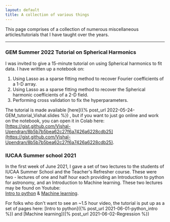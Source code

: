 ```yaml
---
layout: default
title: A collection of various things
---
```


This page comprises of a collection of numerous miscellaneous articles/tutorials that I have taught over the years. 

* * *

### GEM Summer 2022 Tutorial on Spherical Harmonics

I was invited to give a 15-minute tutorial on using Spherical harmonics to fit data. I have written up a notebook on:
1. Using Lasso as a sparse fitting method to recover Fourier coefficients of a 1-D array.
2. Using Lasso as a sparse fitting method to recover the Spherical harmonic coefficients of a 2-D field.
3. Performing cross validation to fix the hyperparameters.

The tutorial is made available [here]({% post_url 2022-05-24-GEM_tutorial_Vishal.slides %})  , but if you want to just go online and work on the notebook, you can open it in Colab here: [https://gist.github.com/Vishal-Upendran/8b5b7b5bea62c27f6a7426a6228cdb25](https://gist.github.com/Vishal-Upendran/8b5b7b5bea62c27f6a7426a6228cdb25). 

### IUCAA Summer school 2021

In the first week of June 2021, I gave a set of two lectures to the students of IUCAA Summer School and the Teacher's Refresher course. These were two - lectures of one and half hour each providing an Introduction to python for astronomy, and an Introduction to Machine learning. These two lectures may be found on Youtube:<br>
[Intro to python](https://www.youtube.com/watch?v=lBQMu6qb60U&t=4174s) & [Machine learning](https://www.youtube.com/watch?v=ELztHo6qtjw). 

For folks who don't want to see an ~1.5 hour video, the tutorial is put up as a set of pages here: [Intro to python]({% post_url 2021-06-01-python_intro %}) and [Machine learning]({% post_url 2021-06-02-Regression %})

 